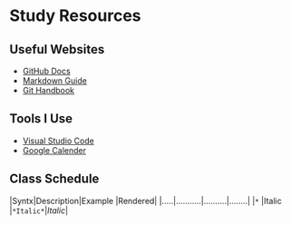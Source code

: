 # Study Resources
## Useful Websites
- [GitHub Docs](https://docs.github.com/)
- [Markdown Guide](https://www.markdownguide.org/)
- [Git Handbook](https://guides.github.com/introduction/git-handbook/)

## Tools I Use
  - [Visual Studio Code](https://code.visualstudio.com/)
  - [Google Calender](https://calendar.google.com/calendar/u/0/r)

## Class Schedule
|Syntx|Description|Example   |Rendered|
|.....|...........|..........|........|
|`*`  |Italic     |`*Italic*`|*Italic*|
